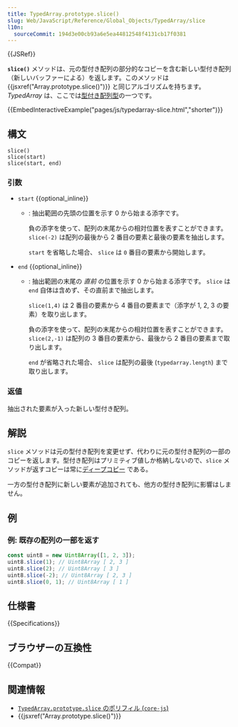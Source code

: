 ```yaml
---
title: TypedArray.prototype.slice()
slug: Web/JavaScript/Reference/Global_Objects/TypedArray/slice
l10n:
  sourceCommit: 194d3e00cb93a6e5ea44812548f4131cb17f0381
---
```


{{JSRef}}

**`slice()`** メソッドは、元の型付き配列の部分的なコピーを含む新しい型付き配列（新しいバッファーによる）を返します。このメソッドは {{jsxref("Array.prototype.slice()")}} と同じアルゴリズムを持ちます。 _TypedArray_ は、ここでは[型付き配列型](/ja/docs/Web/JavaScript/Reference/Global_Objects/TypedArray#typedarray_オブジェクト)の一つです。

{{EmbedInteractiveExample("pages/js/typedarray-slice.html","shorter")}}

## 構文

```js-nolint
slice()
slice(start)
slice(start, end)
```

### 引数

- `start` {{optional_inline}}

  - : 抽出範囲の先頭の位置を示す 0 から始まる添字です。

    負の添字を使って、配列の末尾からの相対位置を表すことができます。
    `slice(-2)` は配列の最後から 2 番目の要素と最後の要素を抽出します。

    `start` を省略した場合、 `slice` は `0` 番目の要素から開始します。
- `end` {{optional_inline}}

  - : 抽出範囲の末尾の _直前_ の位置を示す 0 から始まる添字です。 `slice` は
    `end` 自体は含めず、その直前まで抽出します。

    `slice(1,4)` は 2 番目の要素から 4 番目の要素まで（添字が 1, 2, 3 の要素）を取り出します。

    負の添字を使って、配列の末尾からの相対位置を表すことができます。 `slice(2,-1)` は配列の 3 番目の要素から、最後から 2 番目の要素まで取り出します。

    `end` が省略された場合、 `slice` は配列の最後 (`typedarray.length`) まで取り出します。

### 返値

抽出された要素が入った新しい型付き配列。

## 解説

`slice` メソッドは元の型付き配列を変更せず、代わりに元の型付き配列の一部のコピーを返します。型付き配列はプリミティブ値しか格納しないので、`slice` メソッドが返すコピーは常に[ディープコピー](/ja/docs/Glossary/Deep_copy) である。

一方の型付き配列に新しい要素が追加されても、他方の型付き配列に影響はしません。

## 例

### 例: 既存の配列の一部を返す

```js
const uint8 = new Uint8Array([1, 2, 3]);
uint8.slice(1); // Uint8Array [ 2, 3 ]
uint8.slice(2); // Uint8Array [ 3 ]
uint8.slice(-2); // Uint8Array [ 2, 3 ]
uint8.slice(0, 1); // Uint8Array [ 1 ]
```

## 仕様書

{{Specifications}}

## ブラウザーの互換性

{{Compat}}

## 関連情報

- [`TypedArray.prototype.slice` のポリフィル (`core-js`)](https://github.com/zloirock/core-js#ecmascript-typed-arrays)
- {{jsxref("Array.prototype.slice()")}}
